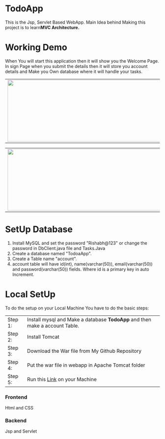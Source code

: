 # TodoApp
This is the Jsp, Servlet Based WebApp. Main Idea behind Making this project is to learn<b>MVC Architecture.</b>
      

# Working Demo

When You will start this application then it will show you the Welcome Page. In sign Page when you submit the details then it will store you account details and Make you Own database where it will handle your tasks.

<table width="100%">
      <tr>
         <td><img  src="https://user-images.githubusercontent.com/46244176/83347499-02015700-a343-11ea-8475-7da5acf4facd.png" height="200" style="padding: 0 0 0 0" width="500"/></td>
         <td style="text-align:left;"><img class="logo" height="200" src="https://user-images.githubusercontent.com/46244176/83347695-4fca8f00-a344-11ea-9898-1cef407d9fd3.png" width="500"/></td>
      </tr>
</table>
    
<table width="100%">
      <tr>
         <td><img  src="https://user-images.githubusercontent.com/46244176/83347767-f44cd100-a344-11ea-83a8-828e37a18fb3.png" height="200" style="padding: 0 0 0 0" width="500"/></td>
         <td style="text-align:left;"><img class="logo" height="200" src="https://user-images.githubusercontent.com/46244176/83347701-578a3380-a344-11ea-9e99-b44e547d7150.png" width="500"/></td>
      </tr>
</table>
    
# SetUp Database
<ol>
      <li>Install MySQL and set the password "Rishabh@123" or change the password in DbClient.java file and Tasks.Java</li>
      <li>Create a database named "TodoaApp".</li>
      <li>Create a Table name "account".</li>
      <li>account table will have id(int), name(varchar(50)), email(varchar(50)) and password(varchar(50)) fields. Where id is a primary key in auto Increment.</li>
      
</ol>
      










# Local SetUp
To do the setup on your Local Machine You have to do the basic steps:

<table>
      <tr>
            <td>Step 1:</td>
            <td>Install mysql and Make a database <b>TodoApp</b> and then make a account Table.</td>
      </tr>
      <tr>
            <td>Step 2:</td>
            <td>Install Tomcat </td>
      </tr>
      <tr>
            <td>Step 3:</td>
            <td>Download the War file from My Github Repository </td>
      </tr>
      <tr>
            <td>Step 4:</td>
            <td>Put the war file in webapp in Apache Tomcat folder</td>
      </tr>
      <tr>
            <td>Step 5:</td>
            <td>Run this <a href="http://localhost:8080/NewTodoApp/Welcome.jsp">Link</a> on your Machine </td>
      </tr>
</table>

<h3>Frontend</h3>
Html and CSS 
<h3>Backend </h3>
Jsp and Servlet
